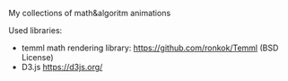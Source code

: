 

My collections of math&algoritm animations


Used libraries:
 - temml math rendering library: https://github.com/ronkok/Temml (BSD License)
 - D3.js https://d3js.org/